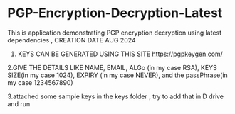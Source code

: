 # PGP-Encryption-Decryption-Latest
This is application demonstrating PGP encryption decryption using latest dependencies , CREATION DATE AUG 2024

1. KEYS CAN BE GENERATED USING THIS SITE https://pgpkeygen.com/

2.GIVE THE DETAILS LIKE NAME, EMAIL, ALGo (in my case RSA), KEYS SIZE(in my case 1024), EXPIRY (in my case NEVER), and the passPhrase(in my case 1234567890)

3.attached some sample keys in the keys folder , try to add that in D drive and run
